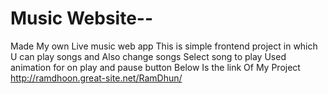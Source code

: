 # Music Website--
Made My own Live music web app
This is simple frontend project in which U can play songs and
Also change songs
Select song to play
Used animation for on play and pause button
Below Is the link Of My Project
http://ramdhoon.great-site.net/RamDhun/
